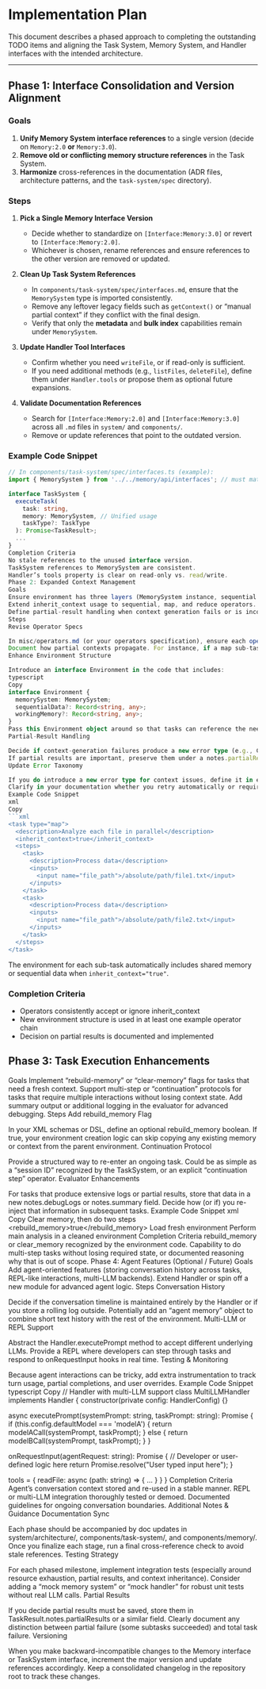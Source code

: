 # Implementation Plan

This document describes a phased approach to completing the outstanding TODO items and aligning the Task System, Memory System, and Handler interfaces with the intended architecture.

---

## Phase 1: Interface Consolidation and Version Alignment

### Goals
1. **Unify Memory System interface references** to a single version (decide on `Memory:2.0` **or** `Memory:3.0`).
2. **Remove old or conflicting memory structure references** in the Task System.
3. **Harmonize** cross-references in the documentation (ADR files, architecture patterns, and the `task-system/spec` directory).

### Steps

1. **Pick a Single Memory Interface Version**  
   - Decide whether to standardize on `[Interface:Memory:3.0]` or revert to `[Interface:Memory:2.0]`.  
   - Whichever is chosen, rename references and ensure references to the other version are removed or updated.

2. **Clean Up Task System References**  
   - In `components/task-system/spec/interfaces.md`, ensure that the `MemorySystem` type is imported consistently.  
   - Remove any leftover legacy fields such as `getContext()` or “manual partial context” if they conflict with the final design.  
   - Verify that only the **metadata** and **bulk index** capabilities remain under `MemorySystem`.

3. **Update Handler Tool Interfaces**  
   - Confirm whether you need `writeFile`, or if read-only is sufficient.  
   - If you need additional methods (e.g., `listFiles`, `deleteFile`), define them under `Handler.tools` or propose them as optional future expansions.

4. **Validate Documentation References**  
   - Search for `[Interface:Memory:2.0]` and `[Interface:Memory:3.0]` across all `.md` files in `system/` and `components/`.  
   - Remove or update references that point to the outdated version.  

### Example Code Snippet

```typescript
// In components/task-system/spec/interfaces.ts (example):
import { MemorySystem } from '../../memory/api/interfaces'; // must match final chosen version

interface TaskSystem {
  executeTask(
    task: string,
    memory: MemorySystem, // Unified usage
    taskType?: TaskType
  ): Promise<TaskResult>;
  ...
}
Completion Criteria
No stale references to the unused interface version.
TaskSystem references to MemorySystem are consistent.
Handler’s tools property is clear on read-only vs. read/write.
Phase 2: Expanded Context Management
Goals
Ensure environment has three layers (MemorySystem instance, sequential data accumulation, associatively retrieved data).
Extend inherit_context usage to sequential, map, and reduce operators.
Define partial-result handling when context generation fails or is incomplete.
Steps
Revise Operator Specs

In misc/operators.md (or your operators specification), ensure each operator (sequential, reduce, map) can optionally include <inherit_context>true</inherit_context>.
Document how partial contexts propagate. For instance, if a map sub-task fails partially, do you keep partial results or discard them?
Enhance Environment Structure

Introduce an interface Environment in the code that includes:
typescript
Copy
interface Environment {
  memorySystem: MemorySystem; 
  sequentialData?: Record<string, any>; 
  workingMemory?: Record<string, any>; 
}
Pass this Environment object around so that tasks can reference the needed contexts.
Partial-Result Handling

Decide if context-generation failures produce a new error type (e.g., CONTEXT_GENERATION_FAILURE) or if they remain a generic TASK_FAILURE.
If partial results are important, preserve them under a notes.partialResults or a similar field in the TaskResult.
Update Error Taxonomy

If you do introduce a new error type for context issues, define it in errorspec.md or your main TaskError union.
Clarify in your documentation whether you retry automatically or require a “reparse” approach.
Example Code Snippet
xml
Copy
```xml
<task type="map">
  <description>Analyze each file in parallel</description>
  <inherit_context>true</inherit_context>
  <steps>
    <task>
      <description>Process data</description>
      <inputs>
        <input name="file_path">/absolute/path/file1.txt</input>
      </inputs>
    </task>
    <task>
      <description>Process data</description>
      <inputs>
        <input name="file_path">/absolute/path/file2.txt</input>
      </inputs>
    </task>
  </steps>
</task>
```

The environment for each sub-task automatically includes shared memory or sequential data when `inherit_context="true"`.

### Completion Criteria
- Operators consistently accept or ignore inherit_context
- New environment structure is used in at least one example operator chain
- Decision on partial results is documented and implemented

## Phase 3: Task Execution Enhancements
Goals
Implement “rebuild-memory” or “clear-memory” flags for tasks that need a fresh context.
Support multi-step or “continuation” protocols for tasks that require multiple interactions without losing context state.
Add summary output or additional logging in the evaluator for advanced debugging.
Steps
Add rebuild_memory Flag

In your XML schemas or DSL, define an optional rebuild_memory boolean.
If true, your environment creation logic can skip copying any existing memory or context from the parent environment.
Continuation Protocol

Provide a structured way to re-enter an ongoing task.
Could be as simple as a “session ID” recognized by the TaskSystem, or an explicit “continuation step” operator.
Evaluator Enhancements

For tasks that produce extensive logs or partial results, store that data in a new notes.debugLogs or notes.summary field.
Decide how (or if) you re-inject that information in subsequent tasks.
Example Code Snippet
xml
Copy
<task type="sequential">
  <description>Clear memory, then do two steps</description>
  <rebuild_memory>true</rebuild_memory>
  <steps>
    <task>
      <description>Load fresh environment</description>
    </task>
    <task>
      <description>Perform main analysis in a cleaned environment</description>
    </task>
  </steps>
</task>
Completion Criteria
rebuild_memory or clear_memory recognized by the environment code.
Capability to do multi-step tasks without losing required state, or documented reasoning why that is out of scope.
Phase 4: Agent Features (Optional / Future)
Goals
Add agent-oriented features (storing conversation history across tasks, REPL-like interactions, multi-LLM backends).
Extend Handler or spin off a new module for advanced agent logic.
Steps
Conversation History

Decide if the conversation timeline is maintained entirely by the Handler or if you store a rolling log outside.
Potentially add an “agent memory” object to combine short text history with the rest of the environment.
Multi-LLM or REPL Support

Abstract the Handler.executePrompt method to accept different underlying LLMs.
Provide a REPL where developers can step through tasks and respond to onRequestInput hooks in real time.
Testing & Monitoring

Because agent interactions can be tricky, add extra instrumentation to track turn usage, partial completions, and user overrides.
Example Code Snippet
typescript
Copy
// Handler with multi-LLM support
class MultiLLMHandler implements Handler {
  constructor(private config: HandlerConfig) {}
  
  async executePrompt(systemPrompt: string, taskPrompt: string): Promise<string> {
    if (this.config.defaultModel === 'modelA') {
      return modelACall(systemPrompt, taskPrompt);
    } else {
      return modelBCall(systemPrompt, taskPrompt);
    }
  }

  onRequestInput(agentRequest: string): Promise<string> {
    // Developer or user-defined logic here
    return Promise.resolve("User typed input here");
  }

  tools = {
    readFile: async (path: string) => { ... }
  }
}
Completion Criteria
Agent’s conversation context stored and re-used in a stable manner.
REPL or multi-LLM integration thoroughly tested or demoed.
Documented guidelines for ongoing conversation boundaries.
Additional Notes & Guidance
Documentation Sync

Each phase should be accompanied by doc updates in system/architecture/, components/task-system/, and components/memory/.
Once you finalize each stage, run a final cross-reference check to avoid stale references.
Testing Strategy

For each phased milestone, implement integration tests (especially around resource exhaustion, partial results, and context inheritance).
Consider adding a “mock memory system” or “mock handler” for robust unit tests without real LLM calls.
Partial Results

If you decide partial results must be saved, store them in TaskResult.notes.partialResults or a similar field.
Clearly document any distinction between partial failure (some subtasks succeeded) and total task failure.
Versioning

When you make backward-incompatible changes to the Memory interface or TaskSystem interface, increment the major version and update references accordingly.
Keep a consolidated changelog in the repository root to track these changes.

